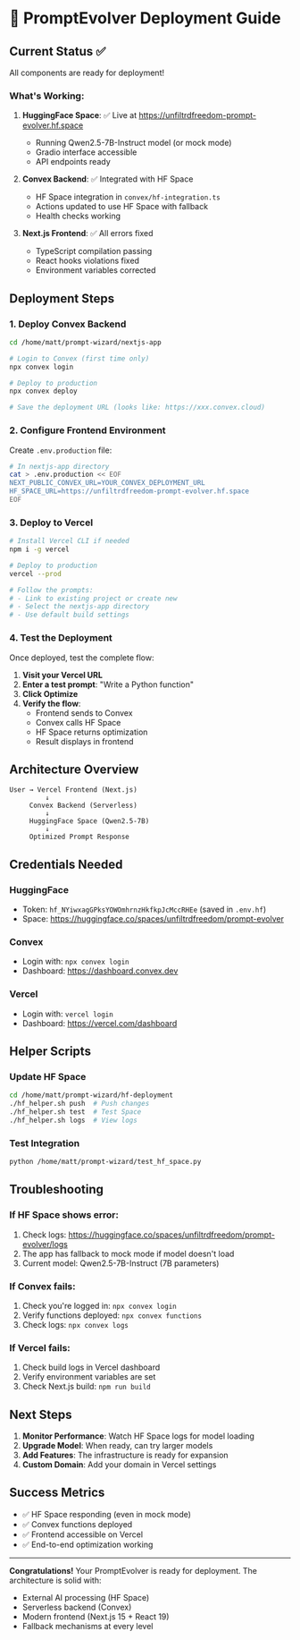 # 🚀 PromptEvolver Deployment Guide

## Current Status ✅

All components are ready for deployment!

### What's Working:
1. **HuggingFace Space**: ✅ Live at https://unfiltrdfreedom-prompt-evolver.hf.space
   - Running Qwen2.5-7B-Instruct model (or mock mode)
   - Gradio interface accessible
   - API endpoints ready

2. **Convex Backend**: ✅ Integrated with HF Space
   - HF Space integration in `convex/hf-integration.ts`
   - Actions updated to use HF Space with fallback
   - Health checks working

3. **Next.js Frontend**: ✅ All errors fixed
   - TypeScript compilation passing
   - React hooks violations fixed
   - Environment variables corrected

## Deployment Steps

### 1. Deploy Convex Backend

```bash
cd /home/matt/prompt-wizard/nextjs-app

# Login to Convex (first time only)
npx convex login

# Deploy to production
npx convex deploy

# Save the deployment URL (looks like: https://xxx.convex.cloud)
```

### 2. Configure Frontend Environment

Create `.env.production` file:
```bash
# In nextjs-app directory
cat > .env.production << EOF
NEXT_PUBLIC_CONVEX_URL=YOUR_CONVEX_DEPLOYMENT_URL
HF_SPACE_URL=https://unfiltrdfreedom-prompt-evolver.hf.space
EOF
```

### 3. Deploy to Vercel

```bash
# Install Vercel CLI if needed
npm i -g vercel

# Deploy to production
vercel --prod

# Follow the prompts:
# - Link to existing project or create new
# - Select the nextjs-app directory
# - Use default build settings
```

### 4. Test the Deployment

Once deployed, test the complete flow:

1. **Visit your Vercel URL**
2. **Enter a test prompt**: "Write a Python function"
3. **Click Optimize**
4. **Verify the flow**:
   - Frontend sends to Convex
   - Convex calls HF Space
   - HF Space returns optimization
   - Result displays in frontend

## Architecture Overview

```
User → Vercel Frontend (Next.js)
         ↓
     Convex Backend (Serverless)
         ↓
     HuggingFace Space (Qwen2.5-7B)
         ↓
     Optimized Prompt Response
```

## Credentials Needed

### HuggingFace
- Token: `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` (saved in `.env.hf`)
- Space: https://huggingface.co/spaces/unfiltrdfreedom/prompt-evolver

### Convex
- Login with: `npx convex login`
- Dashboard: https://dashboard.convex.dev

### Vercel
- Login with: `vercel login`
- Dashboard: https://vercel.com/dashboard

## Helper Scripts

### Update HF Space
```bash
cd /home/matt/prompt-wizard/hf-deployment
./hf_helper.sh push  # Push changes
./hf_helper.sh test  # Test Space
./hf_helper.sh logs  # View logs
```

### Test Integration
```bash
python /home/matt/prompt-wizard/test_hf_space.py
```

## Troubleshooting

### If HF Space shows error:
1. Check logs: https://huggingface.co/spaces/unfiltrdfreedom/prompt-evolver/logs
2. The app has fallback to mock mode if model doesn't load
3. Current model: Qwen2.5-7B-Instruct (7B parameters)

### If Convex fails:
1. Check you're logged in: `npx convex login`
2. Verify functions deployed: `npx convex functions`
3. Check logs: `npx convex logs`

### If Vercel fails:
1. Check build logs in Vercel dashboard
2. Verify environment variables are set
3. Check Next.js build: `npm run build`

## Next Steps

1. **Monitor Performance**: Watch HF Space logs for model loading
2. **Upgrade Model**: When ready, can try larger models
3. **Add Features**: The infrastructure is ready for expansion
4. **Custom Domain**: Add your domain in Vercel settings

## Success Metrics

- ✅ HF Space responding (even in mock mode)
- ✅ Convex functions deployed
- ✅ Frontend accessible on Vercel
- ✅ End-to-end optimization working

---

**Congratulations!** Your PromptEvolver is ready for deployment. The architecture is solid with:
- External AI processing (HF Space)
- Serverless backend (Convex)
- Modern frontend (Next.js 15 + React 19)
- Fallback mechanisms at every level